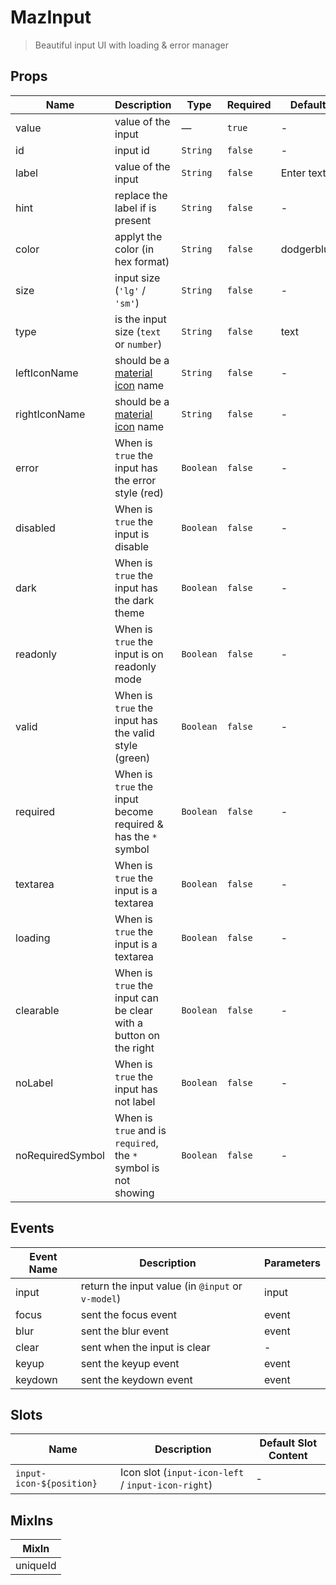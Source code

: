 # MazInput

> Beautiful input UI with loading & error manager

## Props

<!-- @vuese:MazInput:props:start -->

| Name             | Description                                                            | Type      | Required | Default    |
| ---------------- | ---------------------------------------------------------------------- | --------- | -------- | ---------- |
| value            | value of the input                                                     | —         | `true`   | -          |
| id               | input id                                                               | `String`  | `false`  | -          |
| label            | value of the input                                                     | `String`  | `false`  | Enter text |
| hint             | replace the label if is present                                        | `String`  | `false`  | -          |
| color            | applyt the color (in hex format)                                       | `String`  | `false`  | dodgerblue |
| size             | input size (`'lg'` / `'sm'`)                                           | `String`  | `false`  | -          |
| type             | is the input size (`text` or `number`)                                 | `String`  | `false`  | text       |
| leftIconName     | should be a [material icon](https://material.io/resources/icons/) name | `String`  | `false`  | -          |
| rightIconName    | should be a [material icon](https://material.io/resources/icons/) name | `String`  | `false`  | -          |
| error            | When is `true` the input has the error style (red)                     | `Boolean` | `false`  | -          |
| disabled         | When is `true` the input is disable                                    | `Boolean` | `false`  | -          |
| dark             | When is `true` the input has the dark theme                            | `Boolean` | `false`  | -          |
| readonly         | When is `true` the input is on readonly mode                           | `Boolean` | `false`  | -          |
| valid            | When is `true` the input has the valid style (green)                   | `Boolean` | `false`  | -          |
| required         | When is `true` the input become required & has the `*` symbol          | `Boolean` | `false`  | -          |
| textarea         | When is `true` the input is a textarea                                 | `Boolean` | `false`  | -          |
| loading          | When is `true` the input is a textarea                                 | `Boolean` | `false`  | -          |
| clearable        | When is `true` the input can be clear with a button on the right       | `Boolean` | `false`  | -          |
| noLabel          | When is `true` the input has not label                                 | `Boolean` | `false`  | -          |
| noRequiredSymbol | When is `true` and is `required`, the `*` symbol is not showing        | `Boolean` | `false`  | -          |

<!-- @vuese:MazInput:props:end -->

## Events

<!-- @vuese:MazInput:events:start -->

| Event Name | Description                                       | Parameters |
| ---------- | ------------------------------------------------- | ---------- |
| input      | return the input value (in `@input` or `v-model`) | input      |
| focus      | sent the focus event                              | event      |
| blur       | sent the blur event                               | event      |
| clear      | sent when the input is clear                      | -          |
| keyup      | sent the keyup event                              | event      |
| keydown    | sent the keydown event                            | event      |

<!-- @vuese:MazInput:events:end -->

## Slots

<!-- @vuese:MazInput:slots:start -->

| Name                     | Description                                        | Default Slot Content |
| ------------------------ | -------------------------------------------------- | -------------------- |
| `input-icon-${position}` | Icon slot (`input-icon-left` / `input-icon-right`) | -                    |

<!-- @vuese:MazInput:slots:end -->

## MixIns

<!-- @vuese:MazInput:mixIns:start -->

| MixIn    |
| -------- |
| uniqueId |

<!-- @vuese:MazInput:mixIns:end -->
